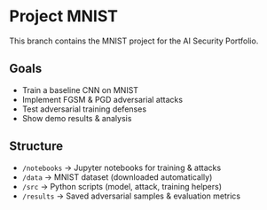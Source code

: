 # Project MNIST

This branch contains the MNIST project for the AI Security Portfolio.

## Goals
- Train a baseline CNN on MNIST
- Implement FGSM & PGD adversarial attacks
- Test adversarial training defenses
- Show demo results & analysis

## Structure
- `/notebooks` → Jupyter notebooks for training & attacks
- `/data` → MNIST dataset (downloaded automatically)
- `/src` → Python scripts (model, attack, training helpers)
- `/results` → Saved adversarial samples & evaluation metrics
